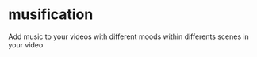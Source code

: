 # musification
Add music to your videos with different moods within differents scenes in your video
